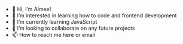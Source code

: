 - 👋 Hi, I’m Aimee!
- 👀 I’m interested in learning how to code and frontend development
- 🌱 I’m currently learning JavaScript
- 💞️ I’m looking to collaborate on any future projects
- 📫 How to reach me here or email

<!---
twodimes23/twodimes23 is a ✨ special ✨ repository because its `README.md` (this file) appears on your GitHub profile.
You can click the Preview link to take a look at your changes.
--->
